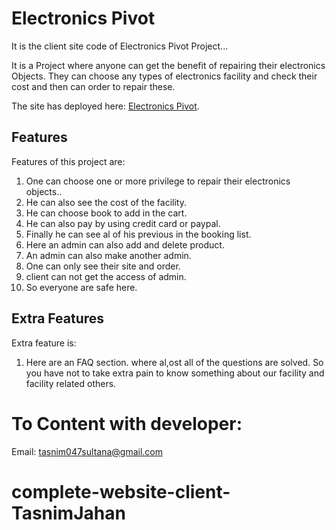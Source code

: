 # Electronics Pivot

It is the client site code of Electronics Pivot Project...

It is a Project where anyone can get the benefit of repairing their electronics Objects. They can choose any types of electronics facility and check their cost and then can order to repair these.

The site has deployed here: [Electronics Pivot](https://electronics-pivot.web.app/).


## Features
Features of this project are:
1. One can choose one or more privilege to repair their electronics objects..
2. He can also see the cost of the facility.
3. He can choose book to add in the cart.
4. He can also pay by using credit card or paypal.
5. Finally he can see al of his previous in the booking list.
6. Here an admin can also add and delete product.
7. An admin can also make another admin.
8. One can only see their site and order.
9. client can not get the access of admin.
10. So everyone are safe here.


## Extra Features
Extra feature is:
1. Here are an FAQ section. where al,ost all of the questions are solved. So you have not to take extra pain to know something about our facility and facility related others.


# To Content with developer:
Email: tasnim047sultana@gmail.com


# complete-website-client-TasnimJahan
